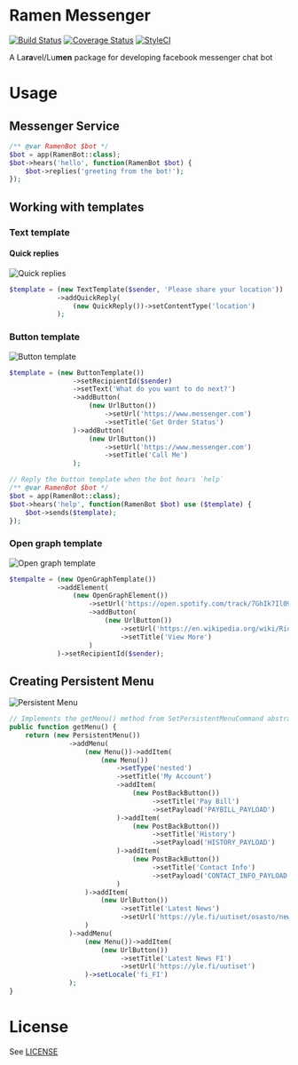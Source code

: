 # Ramen Messenger

[![Build Status](https://travis-ci.org/hungneox/ramen-messenger.svg?branch=master)](https://travis-ci.org/hungneox/ramen-messenger)
[![Coverage Status](https://coveralls.io/repos/github/hungneox/ramen-messenger/badge.svg?branch=master)](https://coveralls.io/github/hungneox/ramen-messenger?branch=master)
[![StyleCI](https://styleci.io/repos/114259544/shield?style=flat)](https://styleci.io/repos/114259544)

A La**ra**vel/Lu**men** package for developing facebook messenger chat bot

# Usage
## Messenger Service

```php
/** @var RamenBot $bot */
$bot = app(RamenBot::class);
$bot->hears('hello', function(RamenBot $bot) {
    $bot->replies('greeting from the bot!');
});
```

## Working with templates

### Text template

#### Quick replies

![Quick replies](https://scontent-arn2-1.xx.fbcdn.net/v/t39.2365-6/14235551_1274248235927465_1935714581_n.png?oh=a84b83c9e0c5a1de7cb921c516240448&oe=5ABCBA90)

```php
$template = (new TextTemplate($sender, 'Please share your location'))
            ->addQuickReply(
                (new QuickReply())->setContentType('location')
            );
```

### Button template

![Button template](https://scontent.fhel1-1.fna.fbcdn.net/v/t39.2365-6/23204276_131607050888932_1057585862134464512_n.png?oh=ec127f3527146478fe2039b37aaf44f7&oe=5ACADA0A)

```php
$template = (new ButtonTemplate())
                ->setRecipientId($sender)
                ->setText('What do you want to do next?')
                ->addButton(
                    (new UrlButton())
                        ->setUrl('https://www.messenger.com')
                        ->setTitle('Get Order Status')
                )->addButton(
                    (new UrlButton())
                        ->setUrl('https://www.messenger.com')
                        ->setTitle('Call Me')
                );
```

```php
// Reply the button template when the bot hears `help`
/** @var RamenBot $bot */
$bot = app(RamenBot::class);
$bot->hears('help', function(RamenBot $bot) use ($template) {
    $bot->sends($template);
});
```

### Open graph template

![Open graph template](https://scontent-arn2-1.xx.fbcdn.net/v/t39.2365-6/23423203_163011880970306_7772330384011821056_n.png?oh=07b61b7ebf876cccf501cb57c066a9c4&oe=5ACEC2FE)
```php
$tempalte = (new OpenGraphTemplate())
            ->addElement(
                (new OpenGraphElement())
                    ->setUrl('https://open.spotify.com/track/7GhIk7Il098yCjg4BQjzvb')
                    ->addButton(
                        (new UrlButton())
                            ->setUrl('https://en.wikipedia.org/wiki/Rickrolling')
                            ->setTitle('View More')
                    )
            )->setRecipientId($sender);

```

## Creating Persistent Menu

![Persistent Menu](https://scontent.fhel1-1.fna.fbcdn.net/v/t39.2365-6/16686128_804279846389859_443648268883197952_n.png?oh=9f7df133cc9b64ce6411aa727c847495&oe=5AC251D6)
```php
// Implements the getMenu() method from SetPersistentMenuCommand abstract class
public function getMenu() {
    return (new PersistentMenu())
               ->addMenu(
                   (new Menu())->addItem(
                       (new Menu())
                           ->setType('nested')
                           ->setTitle('My Account')
                           ->addItem(
                               (new PostBackButton())
                                    ->setTitle('Pay Bill')
                                    ->setPayload('PAYBILL_PAYLOAD')
                           )->addItem(
                               (new PostBackButton())
                                    ->setTitle('History')
                                    ->setPayload('HISTORY_PAYLOAD')
                           )->addItem(
                               (new PostBackButton())
                                    ->setTitle('Contact Info')
                                    ->setPayload('CONTACT_INFO_PAYLOAD')
                           )
                   )->addItem(
                       (new UrlButton())
                            ->setTitle('Latest News')
                            ->setUrl('https://yle.fi/uutiset/osasto/news/')
                   )
               )->addMenu(
                   (new Menu())->addItem(
                       (new UrlButton())
                            ->setTitle('Latest News FI')
                            ->setUrl('https://yle.fi/uutiset')
                   )->setLocale('fi_FI')
               );
}
```

# License

See [LICENSE](LICENSE)
